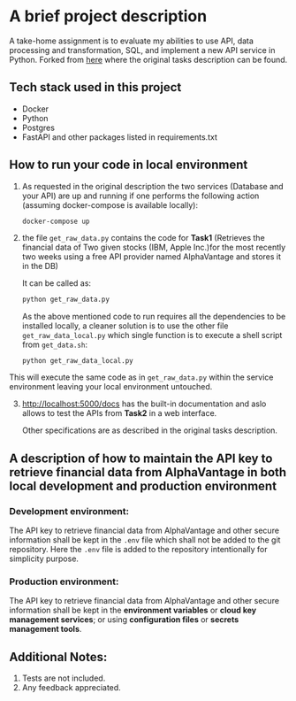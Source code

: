 # A brief project description

A take-home assignment is to evaluate my abilities to use API, data processing and transformation, SQL, and implement a new API service in Python.
Forked from [here](https://github.com/G123-jp/python_assignment) where the original tasks description can be found.

## Tech stack used in this project

- Docker
- Python
- Postgres
- FastAPI and other packages listed in requirements.txt

## How to run your code in local environment

1. As requested in the original description the two services (Database and your API) are up and running if one performs the following action (assuming docker-compose is available locally):

    ```bash
    docker-compose up
    ```

2. the file `get_raw_data.py` contains the code for **Task1** (Retrieves the financial data of Two given stocks (IBM, Apple Inc.)for the most recently two weeks using a free API provider named AlphaVantage and stores it in the DB)

    It can be called as: 

    ```bash
    python get_raw_data.py
    ```

    As the above mentioned code to run requires all the dependencies to be installed locally, a cleaner solution is to use the other file `get_raw_data_local.py` which single function is to execute a shell script from `get_data.sh`:

    ```
    python get_raw_data_local.py
    ```

This will execute the same code as in `get_raw_data.py` within the service environment leaving your local environment untouched.

3. [http://localhost:5000/docs](http://localhost:5000/docs) has the built-in documentation and aslo allows to test the APIs from **Task2** in a web interface.

    Other specifications are as described in the original tasks description. 


## A description of how to maintain the API key to retrieve financial data from AlphaVantage in both local development and production environment

### Development environment:

The API key to retrieve financial data from AlphaVantage and other secure information shall be kept in the `.env` file which shall not be added to the git repository.
Here the `.env` file is added to the repository intentionally for simplicity purpose.

### Production environment:

The API key to retrieve financial data from AlphaVantage and other secure information shall be kept in the **environment variables** or **cloud key management services**; or using **configuration files** or **secrets management tools**.  


## Additional Notes:

1. Tests are not included.
2. Any feedback appreciated.